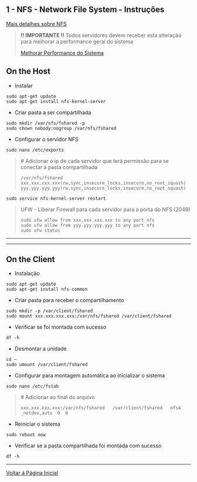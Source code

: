 ## 1 - NFS - Network File System - Instruções

[Mais detalhes sobre NFS](https://www.digitalocean.com/community/tutorials/how-to-set-up-an-nfs-mount-on-ubuntu-16-04)


>
> <b> !! IMPORTANTE !!</b>
> Todos servidores devem receber esta alteração para melhorar a performance geral do sistema
> 
> [Melhorar Performance do Sistema](../sysctl.conf.md)
>


## On the Host

- Instalar

```
sudo apt-get update
sudo apt-get install nfs-kernel-server
```

- Criar pasta a ser compartilhada

```
sudo mkdir /var/nfs/fshared -p
sudo chown nobody:nogroup /var/nfs/fshared
```

- Configurar o servidor NFS

```
sudo nano /etc/exports
```

> \# Adicionar o ip de cada servidor que terá permissão para se conectar à pasta compartilhada
>
>```
>/var/nfs/fshared xxx.xxx.xxx.xxx(rw,sync,insecure_locks,insecure,no_root_squash) yyy.yyy.yyy.yyy(rw,sync,insecure_locks,insecure,no_root_squash) 
>```

``` 
sudo service nfs-kernel-server restart
```


> UFW - Liberar Firewall para cada servidor para a porta do NFS (2049)
>
> ```
> sudo ufw allow from xxx.xxx.xxx.xxx to any port nfs
> sudo ufw allow from yyy.yyy.yyy.yyy to any port nfs
> sudo ufw status
> ```

***

***


## On the Client

- Instalação

```
sudo apt-get update
sudo apt-get install nfs-common
```

- Criar pasta para receber o compartilhamento

``` 
sudo mkdir -p /var/client/fshared
sudo mount xxx.xxx.xxx.xxx:/var/nfs/fshared /var/client/fshared
```

- Verificar se foi montada com sucesso

``` 
df -h
```

- Desmontar a unidade

``` 
cd ~
sudo umount /var/client/fshared
```

- Configurar para montagem automática ao inicializar o sistema

``` 
sudo nano /etc/fstab
``` 

> \# Adicionar ao final do arquivo
>
>``` 
>xxx.xxx.xxx.xxx:/var/nfs/fshared   /var/client/fshared   nfs4    _netdev,auto  0  0
>```


- Reiniciar o sistema

``` 
sudo reboot now
``` 

- Verificar se a pasta compartilhada foi montada com sucesso

``` 
df -h
```


***

[Voltar à Página Inicial](../README.md)
